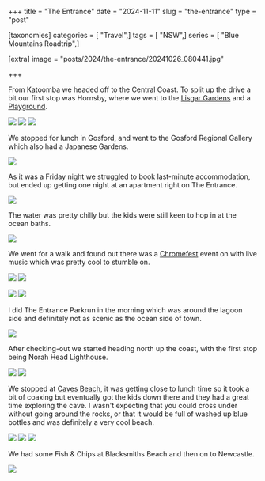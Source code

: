 +++
title = "The Entrance"
date = "2024-11-11"
slug = "the-entrance"
type = "post"

[taxonomies]
categories = [ "Travel",]
tags = [ "NSW",]
series = [ "Blue Mountains Roadtrip",]

[extra]
image = "posts/2024/the-entrance/20241026_080441.jpg"

+++

From Katoomba we headed off to the Central Coast. To split up the drive a bit our first stop was Hornsby, where we went to the [Lisgar Gardens](https://maps.app.goo.gl/NnhNZ5VvSzCEk5a59) and a [Playground](https://maps.app.goo.gl/Gngjgv8ACfK8kYkWA).

![](20241025_102422.jpg) ![](20241025_105405-1.jpg) ![](20241025_112352.jpg)

We stopped for lunch in Gosford, and went to the Gosford Regional Gallery which also had a Japanese Gardens.

![](20241025_141252.jpg)

As it was a Friday night we struggled to book last-minute accommodation, but ended up getting one night at an apartment right on The Entrance.

![](20241025_152802.jpg)

The water was pretty chilly but the kids were still keen to hop in at the ocean baths.

![](20241025_170604.jpg)

We went for a walk and found out there was a [Chromefest](https://chromefest.org/) event on with live music which was pretty cool to stumble on.

 ![](20241025_184520.jpg) ![](20241025_185913.jpg)

  ![](20241026_080441.jpg) ![](20241026_080531-1.jpg)
  
I did The Entrance Parkrun in the morning which was around the lagoon side and definitely not as scenic as the ocean side of town.
  
  ![](20241026_094100.jpg)
  
After checking-out we started heading north up the coast, with the first stop being Norah Head Lighthouse.
  
![](20241026_103300.jpg)
![](20241026_102937.jpg)

We stopped at [Caves Beach](https://maps.app.goo.gl/Vrd8ESJDcZU321dF7), it was getting close to lunch time so it took a bit of coaxing but eventually got the kids down there and they had a great time exploring the cave. I wasn't expecting that you could cross under without going around the rocks, or that it would be full of washed up blue bottles and was definitely a very cool beach. 

![](20241026_112820.jpg) ![](20241026_114722.jpg) ![](20241026_121344.jpg)
   
We had some Fish & Chips at Blacksmiths Beach and then on to Newcastle. 

![](20241026_133116.jpg)